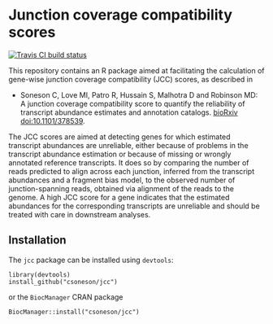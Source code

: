 # Junction coverage compatibility scores

[![Travis CI build status](https://travis-ci.org/csoneson/jcc.svg?branch=master)](https://travis-ci.org/csoneson/jcc)
<!--[![Codecov.io coverage status](https://codecov.io/github/csoneson/jcc/coverage.svg?branch=master)](https://codecov.io/github/csoneson/jcc)-->


This repository contains an R package aimed at facilitating the calculation of gene-wise junction coverage compatibility (JCC) scores, as described in 

- Soneson C, Love MI, Patro R, Hussain S, Malhotra D and Robinson MD: A junction coverage compatibility score to quantify the reliability of transcript abundance estimates and annotation catalogs. [bioRxiv doi:10.1101/378539](https://www.biorxiv.org/content/early/2018/07/28/378539).

The JCC scores are aimed at detecting genes for which estimated transcript abundances are unreliable, either because of problems in the transcript abundance estimation or because of missing or wrongly annotated reference transcripts. It does so by comparing the number of reads predicted to align across each junction, inferred from the transcript abundances and a fragment bias model, to the observed number of junction-spanning reads, obtained via alignment of the reads to the genome. A high JCC score for a gene indicates that the estimated abundances for the corresponding transcripts are unreliable and should be treated with care in downstream analyses. 

## Installation

The `jcc` package can be installed using `devtools`:

```
library(devtools)
install_github("csoneson/jcc")
```

or the `BiocManager` CRAN package

```
BiocManager::install("csoneson/jcc")
```
